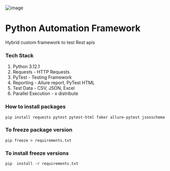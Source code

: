 ![image](https://github.com/mahiqatest/Python_API_Automation/assets/148570795/e8118a83-5345-49a2-86d8-7df89d60f4f0)

# Python Automation Framework

Hybrid custom framework to test Rest apis

### Tech Stack
1. Python 3.12.1
2. Requests - HTTP Requests
3. PyTest - Testing Framework
4. Reporting - Allure report, PyTest HTML
5. Test Data - CSV, JSON, Excel
6. Parallel Execution - x distribute


### How to install packages
``pip install requests pytest pytest-html faker allure-pytest jsonschema
``

### To freeze package version 
``pip freeze > requirements.txt``

### To install freeze versions
``pip  install -r requirements.txt``
